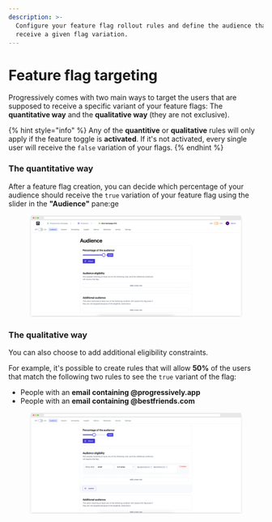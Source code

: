 ```yaml
---
description: >-
  Configure your feature flag rollout rules and define the audience that should
  receive a given flag variation.
---
```


# Feature flag targeting

Progressively comes with two main ways to target the users that are supposed to receive a specific variant of your feature flags: The **quantitative way** and the **qualitative way** (they are not exclusive).

{% hint style="info" %}
Any of the **quantitive** or **qualitative** rules will only apply if the feature toggle is **activated**. If it's not activated, every single user will receive the `false` variation of your flags.
{% endhint %}

### The quantitative way

After a feature flag creation, you can decide which percentage of your audience should receive the `true` variation of your feature flag using the slider in the **"Audience"** pane:ge

<figure><img src="../.gitbook/assets/screely-1675176883577.png" alt="Progressively dashboard with 100% of rollout"><figcaption></figcaption></figure>

### The qualitative way

You can also choose to add additional eligibility constraints.

For example, it's possible to create rules that will allow **50%** of the users that match the following two rules to see the `true` variant of the flag:

* People with an **email containing @progressively.app**
* People with an **email containing @bestfriends.com**

<figure><img src="../.gitbook/assets/screely-1675177124874.png" alt="Progressively dashboard with a configuration allowing 50% of the users matching the given rules to resolve the feature flag."><figcaption></figcaption></figure>
